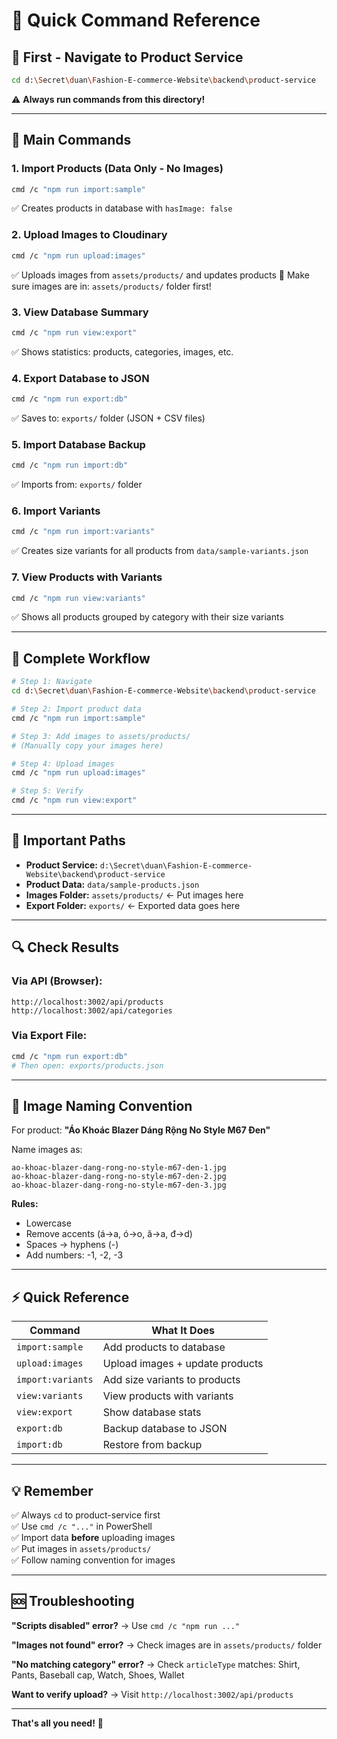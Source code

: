 # 📝 Quick Command Reference

## 📍 First - Navigate to Product Service
```bash
cd d:\Secret\duan\Fashion-E-commerce-Website\backend\product-service
```
⚠️ **Always run commands from this directory!**

---

## 🔧 Main Commands

### 1. Import Products (Data Only - No Images)
```bash
cmd /c "npm run import:sample"
```
✅ Creates products in database with `hasImage: false`

### 2. Upload Images to Cloudinary
```bash
cmd /c "npm run upload:images"
```
✅ Uploads images from `assets/products/` and updates products
📁 Make sure images are in: `assets/products/` folder first!

### 3. View Database Summary
```bash
cmd /c "npm run view:export"
```
✅ Shows statistics: products, categories, images, etc.

### 4. Export Database to JSON
```bash
cmd /c "npm run export:db"
```
✅ Saves to: `exports/` folder (JSON + CSV files)

### 5. Import Database Backup
```bash
cmd /c "npm run import:db"
```
✅ Imports from: `exports/` folder

### 6. Import Variants
```bash
cmd /c "npm run import:variants"
```
✅ Creates size variants for all products from `data/sample-variants.json`

### 7. View Products with Variants
```bash
cmd /c "npm run view:variants"
```
✅ Shows all products grouped by category with their size variants

---

## 🎯 Complete Workflow

```bash
# Step 1: Navigate
cd d:\Secret\duan\Fashion-E-commerce-Website\backend\product-service

# Step 2: Import product data
cmd /c "npm run import:sample"

# Step 3: Add images to assets/products/
# (Manually copy your images here)

# Step 4: Upload images
cmd /c "npm run upload:images"

# Step 5: Verify
cmd /c "npm run view:export"
```

---

## 📁 Important Paths

- **Product Service:** `d:\Secret\duan\Fashion-E-commerce-Website\backend\product-service`
- **Product Data:** `data/sample-products.json`
- **Images Folder:** `assets/products/` ← Put images here
- **Export Folder:** `exports/` ← Exported data goes here

---

## 🔍 Check Results

### Via API (Browser):
```
http://localhost:3002/api/products
http://localhost:3002/api/categories
```

### Via Export File:
```bash
cmd /c "npm run export:db"
# Then open: exports/products.json
```

---

## 📸 Image Naming Convention

For product: **"Áo Khoác Blazer Dáng Rộng No Style M67 Đen"**

Name images as:
```
ao-khoac-blazer-dang-rong-no-style-m67-den-1.jpg
ao-khoac-blazer-dang-rong-no-style-m67-den-2.jpg
ao-khoac-blazer-dang-rong-no-style-m67-den-3.jpg
```

**Rules:**
- Lowercase
- Remove accents (á→a, ó→o, ă→a, đ→d)
- Spaces → hyphens (-)
- Add numbers: -1, -2, -3

---

## ⚡ Quick Reference

| Command | What It Does |
|---------|-------------|
| `import:sample` | Add products to database |
| `upload:images` | Upload images + update products |
| `import:variants` | Add size variants to products |
| `view:variants` | View products with variants |
| `view:export` | Show database stats |
| `export:db` | Backup database to JSON |
| `import:db` | Restore from backup |

---

## 💡 Remember

✅ Always `cd` to product-service first  
✅ Use `cmd /c "..."` in PowerShell  
✅ Import data **before** uploading images  
✅ Put images in `assets/products/`  
✅ Follow naming convention for images  

---

## 🆘 Troubleshooting

**"Scripts disabled" error?**
→ Use `cmd /c "npm run ..."`

**"Images not found" error?**
→ Check images are in `assets/products/` folder

**"No matching category" error?**
→ Check `articleType` matches: Shirt, Pants, Baseball cap, Watch, Shoes, Wallet

**Want to verify upload?**
→ Visit `http://localhost:3002/api/products`

---

**That's all you need!** 🚀
